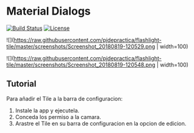 # Material Dialogs

[![Build Status](https://travis-ci.org/afollestad/material-dialogs.svg)](https://travis-ci.org/afollestad/material-dialogs)
[![License](https://img.shields.io/badge/License-Apache%202.0-blue.svg)](https://opensource.org/licenses/Apache-2.0)

![](https://raw.githubusercontent.com/pjdepractica/flashlight-tile/master/screenshots/Screenshot_20180819-120529.png | width=100)

![](https://raw.githubusercontent.com/pjdepractica/flashlight-tile/master/screenshots/Screenshot_20180819-120548.png | width=100)

## Tutorial

Para añadir el Tile a la barra de configuracion:

1. Instale la app y ejecutela.
2. Conceda los permiso a la camara.
3. Arastre el Tile en su barra de configuracion en la opcion de edicion.
